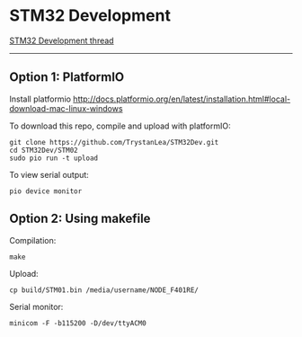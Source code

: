 # STM32 Development

[STM32 Development thread](https://community.openenergymonitor.org/t/stm32-development)

---

## Option 1: PlatformIO

Install platformio http://docs.platformio.org/en/latest/installation.html#local-download-mac-linux-windows

To download this repo, compile and upload with platformIO:

    git clone https://github.com/TrystanLea/STM32Dev.git
    cd STM32Dev/STM02
    sudo pio run -t upload

To view serial output:

    pio device monitor 

## Option 2: Using makefile

Compilation:

    make
    
Upload:

    cp build/STM01.bin /media/username/NODE_F401RE/
    
Serial monitor:

    minicom -F -b115200 -D/dev/ttyACM0
